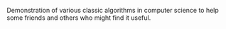 Demonstration of various classic algorithms in computer science to help some friends and others who might find it useful.
